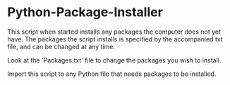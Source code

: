 # Python-Package-Installer
This script when started installs any packages the computer does not yet have. The packages the script installs is specified by the accompanied txt file, and can be changed at any time.

Look at the 'Packages.txt' file to change the packages you wish to install.

Import this script to any Python file that needs packages to be installed.
